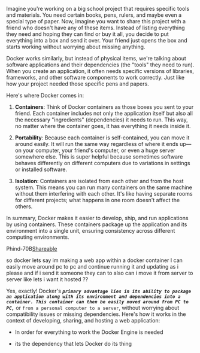 



Imagine you're working on a big school project that requires specific tools and materials. You need certain books, pens, rulers, and maybe even a special type of paper. Now, imagine you want to share this project with a friend who doesn't have any of these items. Instead of listing everything they need and hoping they can find or buy it all, you decide to put everything into a box and send it over. Your friend just opens the box and starts working without worrying about missing anything.

Docker works similarly, but instead of physical items, we're talking about software applications and their dependencies (the "tools" they need to run). When you create an application, it often needs specific versions of libraries, frameworks, and other software components to work correctly. Just like how your project needed those specific pens and papers.

Here's where Docker comes in:

1. **Containers**: Think of Docker containers as those boxes you sent to your friend. Each container includes not only the application itself but also all the necessary "ingredients" (dependencies) it needs to run. This way, no matter where the container goes, it has everything it needs inside it.

2. **Portability**: Because each container is self-contained, you can move it around easily. It will run the same way regardless of where it ends up—on your computer, your friend's computer, or even a huge server somewhere else. This is super helpful because sometimes software behaves differently on different computers due to variations in settings or installed software.

3. **Isolation**: Containers are isolated from each other and from the host system. This means you can run many containers on the same machine without them interfering with each other. It's like having separate rooms for different projects; what happens in one room doesn't affect the others.

In summary, Docker makes it easier to develop, ship, and run applications by using containers. These containers package up the application and its environment into a single unit, ensuring consistency across different computing environments.

Phind-70B[Shareable](https://www.phind.com/search?cache=jx3qshusujq0zwjdih7gieis)


so docker lets say im making a web app within a docker container I can easily move around pc to pc and continue running it and updating as i please and if i send it someone they can to also can i move it from server to server like lets i want it hosted ??

Yes, exactly! Docker's ***`primary advantage lies in its ability to package an application along with its environment and dependencies into a container. This container can then be easily moved around from PC to PC,`*** or `from a personal computer to a server`, without worrying about compatibility issues or missing dependencies. Here's how it works in the context of developing, sharing, and hosting a web application:


- In order for everything to work the Docker Engine is needed 

- its the dependency that lets Docker do its thing